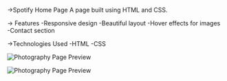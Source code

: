 ->Spotify Home Page A page built using HTML and CSS.

-> Features -Responsive design -Beautiful layout -Hover effects for images -Contact section

->Technologies Used -HTML -CSS

![Photography Page Preview](https://github.com/user-attachments/assets/a68a3488-3af3-4a1a-a689-1ac44d03f07b)

![Photography Page Preview](https://github.com/user-attachments/assets/9c49c26b-10dc-46e3-8391-465e13529140)
